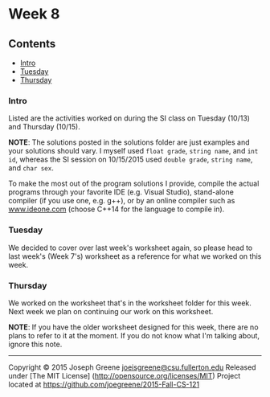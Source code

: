 # Week 8

## Contents
- [Intro](#intro)
- [Tuesday](#tuesday)
- [Thursday](#thursday)
    
### Intro
Listed are the activities worked on during the SI class on Tuesday (10/13) and Thursday (10/15).

__NOTE__: The solutions posted in the solutions folder are just examples and your solutions should vary. 
I myself used `float grade`, `string name`, and `int id`, whereas the SI session on 10/15/2015 used 
`double grade`, `string name`, and `char sex`.

To make the most out of the program solutions I provide, compile the actual programs through your 
favorite IDE (e.g. Visual Studio), stand-alone compiler (if you use one, e.g. g++), or by an 
online compiler such as www.ideone.com (choose C++14 for the language to compile in).

### Tuesday
We decided to cover over last week's worksheet again, so please head to last week's (Week 7's) worksheet as a 
reference for what we worked on this week.

### Thursday
We worked on the worksheet that's in the worksheet folder for this week. Next week we plan on continuing 
our work on this worksheet.

__NOTE__: If you have the older worksheet designed for this week, there are no plans to refer to it 
at the moment. If you do not know what I'm talking about, ignore this note.

-------------------------------------------------------------------------------

Copyright &copy; 2015 Joseph Greene <joeisgreene@csu.fullerton.edu>
Released under [The MIT License] (http://opensource.org/licenses/MIT)
Project located at <https://github.com/joegreene/2015-Fall-CS-121>

